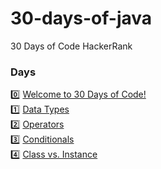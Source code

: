 # 30-days-of-java
30 Days of Code HackerRank

### Days

0️⃣ [Welcome to 30 Days of Code!](https://github.com/ca1o19c/30-days-of-java/tree/main/src/com/thirtydaysofthejava/day0) <br />
1️⃣ [Data Types](https://github.com/ca1o19c/30-days-of-java/tree/main/src/com/thirtydaysofthejava/day1) <br />
2️⃣ [Operators](https://github.com/ca1o19c/30-days-of-java/tree/main/src/com/thirtydaysofthejava/day2) <br />
3️⃣ [Conditionals](https://github.com/ca1o19c/30-days-of-java/tree/main/src/com/thirtydaysofthejava/day3) <br />
4️⃣ [Class vs. Instance](https://github.com/ca1o19c/30-days-of-java/tree/main/src/com/thirtydaysofthejava/day4)
